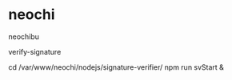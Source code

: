 # neochi
neochibu


verify-signature


cd /var/www/neochi/nodejs/signature-verifier/
npm run svStart &

